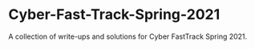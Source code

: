 # Cyber-Fast-Track-Spring-2021
A collection of write-ups and solutions for Cyber FastTrack Spring 2021.
